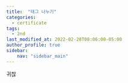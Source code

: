 ```yaml
---
title:  "태그 나누기"
categories: 
  - certificate
tags:
  - 2nd  
last_modified_at: 2022-02-28T08:06:00-05:00
author_profile: true
sidebar:
    nav: "sidebar_main"
---
```


귀찮

